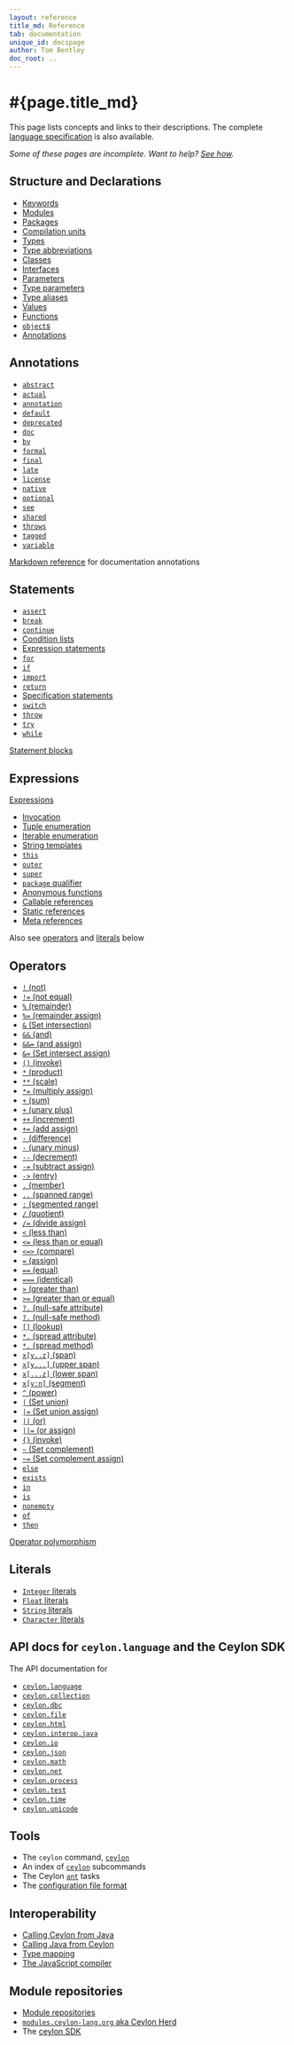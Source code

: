 ```yaml
---
layout: reference
title_md: Reference
tab: documentation
unique_id: docspage
author: Tom Bentley
doc_root: ..
---
```


# #{page.title_md}

This page lists concepts and links to their descriptions. The complete 
[language specification](#{page.doc_root}/spec) is also available.

_Some of these pages are incomplete. Want to help? [See how](/code/website)._

## Structure and Declarations

<ul class="linear">
  <li><a href="structure/keyword/">Keywords</a></li>
  <li><a href="structure/module/">Modules</a></li>
  <li><a href="structure/package/">Packages</a></li>
  <li><a href="structure/compilation-unit/">Compilation units</a></li>
  <li><a href="structure/type/">Types</a></li>
  <li><a href="structure/type-abbreviation/">Type abbreviations</a></li>
  <li><a href="structure/class/">Classes</a></li>
  <li><a href="structure/interface/">Interfaces</a></li>
  <li><a href="structure/parameter-list/">Parameters</a></li>
  <li><a href="structure/type-parameters/">Type parameters</a></li>
  <li><a href="structure/alias/">Type aliases</a></li>
  <li><a href="structure/value/">Values</a></li>
  <li><a href="structure/function/">Functions</a></li>
  <li><a href="structure/object/"><code>object</code>s</a></li>
  <li><a href="structure/annotation/">Annotations</a></li>
</ul>

## Annotations

<ul class="linear">
  <li><a href="annotation/abstract/"><code>abstract</code></a></li>
  <li><a href="annotation/actual/"><code>actual</code></a></li>
  <li><a href="annotation/annotation/"><code>annotation</code></a></li>
  <li><a href="annotation/default/"><code>default</code></a></li>
  <li><a href="annotation/deprecated/"><code>deprecated</code></a></li>
  <li><a href="annotation/doc/"><code>doc</code></a></li>
  <li><a href="annotation/by/"><code>by</code></a></li>
  <li><a href="annotation/formal/"><code>formal</code></a></li>
  <li><a href="annotation/final/"><code>final</code></a></li>
  <li><a href="annotation/late/"><code>late</code></a></li>
  <li><a href="annotation/license/"><code>license</code></a></li>
  <li><a href="annotation/native/"><code>native</code></a></li>
  <li><a href="annotation/optional/"><code>optional</code></a></li>
  <li><a href="annotation/see/"><code>see</code></a></li>
  <li><a href="annotation/shared/"><code>shared</code></a></li>
  <li><a href="annotation/throws/"><code>throws</code></a></li>
  <li><a href="annotation/tagged/"><code>tagged</code></a></li>
  <li><a href="annotation/variable/"><code>variable</code></a></li>
</ul>
          
<p><a href="annotation/markdown/">Markdown reference</a> for documentation annotations</p>
          
## Statements

<ul class="linear">
  <li><a href="statement/assert/"><code>assert</code></a></li>
  <li><a href="statement/break/"><code>break</code></a></li>
  <li><a href="statement/continue/"><code>continue</code></a></li>
  <li><a href="statement/conditions/">Condition lists</a></li>
  <li><a href="statement/expression/">Expression statements</a></li>
  <li><a href="statement/for/"><code>for</code></a></li>
  <li><a href="statement/if/"><code>if</code></a></li>
  <li><a href="statement/import/"><code>import</code></a></li>
  <li><a href="statement/return/"><code>return</code></a></li>
  <li><a href="statement/specification/">Specification statements</a></li>
  <li><a href="statement/switch/"><code>switch</code></a></li>
  <li><a href="statement/throw/"><code>throw</code></a></li>
  <li><a href="statement/try/"><code>try</code></a></li>
  <li><a href="statement/while/"><code>while</code></a></li>
</ul>

<p><a href="statement/block/">Statement blocks</a></p>

## Expressions

[Expressions](expression/)

<ul class="linear">
  <li><a href="expression/invocation/">Invocation</a></li>
  <li><a href="expression/tuple/">Tuple enumeration</a></li>
  <li><a href="expression/iterable/">Iterable enumeration</a></li>
  <li><a href="expression/string-template/">String templates</a></li>
  <li><a href="expression/this/"><code>this</code></a></li>
  <li><a href="expression/outer/"><code>outer</code></a></li>
  <li><a href="expression/super/"><code>super</code></a></li>
  <li><a href="expression/package/"><code>package</code> qualifier</a></li>
  <li><a href="expression/anonymous-function/">Anonymous functions</a></li>
  <li><a href="expression/callable-reference/">Callable references</a></li>
  <li><a href="expression/static-reference/">Static references</a></li>
  <li><a href="expression/meta-reference/">Meta references</a></li>
</ul>

Also see [operators](#operators) and [literals](#literals) below

## Operators

<ul class="linear">
  <li><a href="operator/not/"><code>!</code>   (not)</a></li>
  <li><a href="operator/not-equal/"><code>!=</code>  (not equal)</a></li>
  <li><a href="operator/remainder/"><code>%</code>   (remainder)</a></li>
  <li><a href="operator/remainder-assign/"><code>%=</code>  (remainder assign)</a></li>
  <li><a href="operator/intersection/"><code>&amp;</code>   (Set intersection)</a></li>
  <li><a href="operator/and/"><code>&amp;&amp;</code>  (and)</a></li>
  <li><a href="operator/and-assign/"><code>&amp;&amp;=</code> (and assign)</a></li>
  <li><a href="operator/intersect-assign/"><code>&amp;=</code>  (Set intersect assign)</a></li>
  <li><a href="operator/invoke/"><code>()</code>  (invoke)</a></li>
  <li><a href="operator/product/"><code>*</code>   (product)</a></li>
  <li><a href="operator/scale/"><code>**</code>  (scale)</a></li>
  <li><a href="operator/multiply-assign/"><code>*=</code>  (multiply assign)</a></li>
  <li><a href="operator/sum/"><code>+</code>   (sum)</a></li>
  <li><a href="operator/unary_plus/"><code>+</code>   (unary plus)</a></li>
  <li><a href="operator/increment/"><code>++</code>  (increment)</a></li>
  <li><a href="operator/add-assign/"><code>+=</code>  (add assign)</a></li>
  <li><a href="operator/difference/"><code>-</code>   (difference)</a></li>
  <li><a href="operator/unary_minus/"><code>-</code>   (unary minus)</a></li>
  <li><a href="operator/decrement/"><code>--</code>  (decrement)</a></li>
  <li><a href="operator/subtract-assign/"><code>-=</code>  (subtract assign)</a></li>
  <li><a href="operator/entry/"><code>-&gt;</code>  (entry)</a></li>
  <li><a href="operator/member/"><code>.</code>   (member)</a></li>
  <li><a href="operator/spanned-range/"><code>..</code>  (spanned range)</a></li>
  <li><a href="operator/segmented-range/"><code>:</code>   (segmented range)</a></li>
  <li><a href="operator/quotient/"><code>/</code>   (quotient)</a></li>
  <li><a href="operator/divide-assign/"><code>/=</code>  (divide assign)</a></li>
  <li><a href="operator/less-than/"><code>&lt;</code>   (less than)</a></li>
  <li><a href="operator/less-than-or-equal/"><code>&lt;=</code>  (less than or equal)</a></li>
  <li><a href="operator/compare/"><code>&lt;=&gt;</code> (compare)</a></li>
  <li><a href="operator/assign/"><code>=</code>   (assign)</a></li>
  <li><a href="operator/equal/"><code>==</code>  (equal)</a></li>
  <li><a href="operator/identical/"><code>===</code> (identical)</a></li>
  <li><a href="operator/greater-than/"><code>&gt;</code>   (greater than)</a></li>
  <li><a href="operator/greater-than-or-equal/"><code>&gt;=</code>  (greater than or equal)</a></li>
  <li><a href="operator/nullsafe-member/"><code>?.</code>   (null-safe attribute)</a></li>
  <li><a href="operator/nullsafe-method/"><code>?.</code>   (null-safe method)</a></li>
  <li><a href="operator/lookup/"><code>[]</code>  (lookup)</a></li>
  <li><a href="operator/spread-attribute/"><code>*.</code> (spread attribute)</a></li>
  <li><a href="operator/spread-invoke/"><code>*.</code> (spread method)</a></li>
  <li><a href="operator/span/"><code>x[y..z]</code> (span)</a></li>
  <li><a href="operator/upper-span/"><code>x[y...]</code> (upper span)</a></li>
  <li><a href="operator/lower-span/"><code>x[...z]</code> (lower span)</a></li>
  <li><a href="operator/segment/"><code>x[y:n]</code>  (segment)</a></li>
  <li><a href="operator/power/"><code>^</code>   (power)</a></li>
  <li><a href="operator/union/"><code>|</code>   (Set union)</a></li>
  <li><a href="operator/union-assign/"><code>|=</code>  (Set union assign)</a></li>
  <li><a href="operator/or/"><code>||</code>  (or)</a></li>
  <li><a href="operator/or-assign/"><code>||=</code> (or assign)</a></li>
  <li><a href="operator/invoke/"><code>{}</code>  (invoke)</a></li>
  <li><a href="operator/complement/"><code>~</code>   (Set complement)</a></li>
  <li><a href="operator/complement-assign/"><code>~=</code>  (Set complement assign)</a></li>
  <li><a href="operator/else/"><code>else</code></a></li>
  <li><a href="operator/exists/"><code>exists</code></a></li>
  <li><a href="operator/in/"><code>in</code></a></li>
  <li><a href="operator/is/"><code>is</code></a></li>
  <li><a href="operator/nonempty/"><code>nonempty</code></a></li>
  <li><a href="operator/of/"><code>of</code></a></li>
  <li><a href="operator/then/"><code>then</code></a></li>
</ul>

<p><a href="operator/operator-polymorphism/">Operator polymorphism</a></p>


## Literals

<ul class="linear">
  <li><a href="literal/integer/"><code>Integer</code> literals</a></li>
  <li><a href="literal/float/"><code>Float</code> literals</a></li>
  <li><a href="literal/string/"><code>String</code> literals</a></li>
  <li><a href="literal/character/"><code>Character</code> literals</a></li>
</ul>

## API docs for `ceylon.language` and the Ceylon SDK

The API documentation for 

* [`ceylon.language`](#{site.urls.apidoc_current_language})
* [`ceylon.collection`](#{site.urls.apidoc_current_collection})
* [`ceylon.dbc`](#{site.urls.apidoc_current_dbc})
* [`ceylon.file`](#{site.urls.apidoc_current_file})
* [`ceylon.html`](#{site.urls.apidoc_current_html})
* [`ceylon.interop.java`](#{site.urls.apidoc_current_interop_java})
* [`ceylon.io`](#{site.urls.apidoc_current_io})
* [`ceylon.json`](#{site.urls.apidoc_current_json})
* [`ceylon.math`](#{site.urls.apidoc_current_math})
* [`ceylon.net`](#{site.urls.apidoc_current_net})
* [`ceylon.process`](#{site.urls.apidoc_current_process})
* [`ceylon.test`](#{site.urls.apidoc_current_test})
* [`ceylon.time`](#{site.urls.apidoc_current_time})
* [`ceylon.unicode`](#{site.urls.apidoc_current_unicode})

## Tools

* The `ceylon` command, [`ceylon`](tool/ceylon/)
* An index of [`ceylon`](#{site.urls.ceylon_tool_current}/index.html) subcommands
* The Ceylon [`ant`](tool/ant/) tasks
* The [configuration file format](tool/config/)

## Interoperability

* [Calling Ceylon from Java](interoperability/ceylon-from-java/)
* [Calling Java from Ceylon](interoperability/java-from-ceylon/)
* [Type mapping](interoperability/type-mapping/)
* [The JavaScript compiler](interoperability/js/)

## Module repositories

* [Module repositories](repository/)
* [`modules.ceylon-lang.org` aka Ceylon Herd](repository/modules.ceylon-lang.org)
* The [ceylon SDK](https://modules.ceylon-lang.org/categories/SDK)


